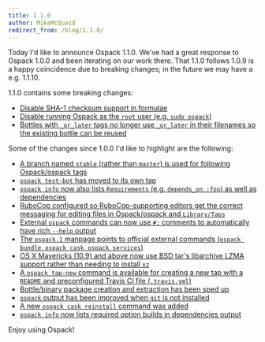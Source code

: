```yaml
---
title: 1.1.0
author: MikeMcQuaid
redirect_from: /blog/1.1.0/
---
```


Today I'd like to announce Ospack 1.1.0. We've had a great response to Ospack 1.0.0 and been iterating on our work there. That 1.1.0 follows 1.0.9 is a happy coincidence due to breaking changes; in the future we may have a e.g. 1.1.10.

1.1.0 contains some breaking changes:

- [Disable SHA-1 checksum support in formulae](https://github.com/Ospack/ospack/pull/1451)
- [Disable running Ospack as the `root` user (e.g. `sudo ospack`)](https://github.com/Ospack/ospack/pull/1452)
- [Bottles with `_or_later` tags no longer use `_or_later` in their filenames so the existing bottle can be reused](https://github.com/Ospack/ospack/pull/1446)

Some of the changes since 1.0.0 I'd like to highlight are the following:

- [A branch named `stable` (rather than `master`) is used for following Ospack/ospack tags](https://github.com/Ospack/ospack/pull/1121)
- [`ospack test-bot` has moved to its own tap](https://github.com/ospack/ospack-test-bot)
- [`ospack info` now also lists `Requirements` (e.g. `depends_on :foo`) as well as dependencies](https://github.com/Ospack/ospack/pull/1004)
- [RuboCop configured so RuboCop-supporting editors get the correct messaging for editing files in Ospack/ospack and `Library/Taps`](https://github.com/Ospack/ospack/pull/1128)
- [External `ospack` commands can now use `#:` comments to automatically have rich `--help` output](https://github.com/Ospack/ospack/pull/1205)
- [The `ospack.1` manpage points to official external commands (`ospack bundle`, `ospack cask`, `ospack services`)](https://github.com/Ospack/ospack/pull/1214)
- [OS X Mavericks (10.9) and above now use BSD tar's libarchive LZMA support rather than needing to install `xz`](https://github.com/Ospack/ospack/pull/1279)
- [A `ospack tap-new` command is available for creating a new tap with a `README` and preconfigured Travis CI file (`.travis.yml`)](https://github.com/Ospack/ospack/pull/1277)
- [Bottle/binary package creation and extraction has been sped up](https://github.com/Ospack/ospack/pull/1253)
- [`ospack` output has been improved when `git` is not installed](https://github.com/Ospack/ospack/pull/1380)
- [A new `ospack cask reinstall` command was added](https://github.com/Ospack/ospack/pull/1248)
- [`ospack info` now lists required option builds in dependencies output](https://github.com/Ospack/ospack/pull/1308)

Enjoy using Ospack!
